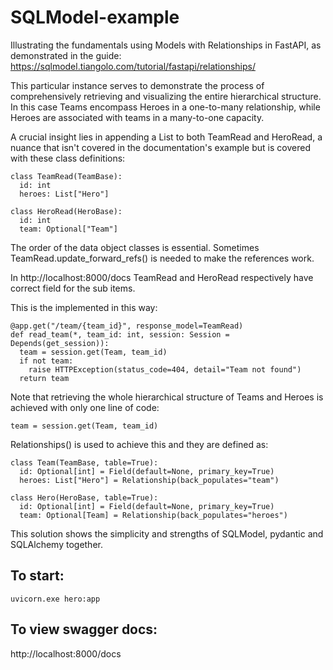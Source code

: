 # SQLModel-example

Illustrating the fundamentals using Models with Relationships in FastAPI, as demonstrated in the guide: https://sqlmodel.tiangolo.com/tutorial/fastapi/relationships/

This particular instance serves to demonstrate the process of comprehensively retrieving and visualizing the entire hierarchical structure. In this case Teams encompass Heroes in a one-to-many relationship, while Heroes are associated with teams in a many-to-one capacity.

A crucial insight lies in appending a List to both TeamRead and HeroRead, a nuance that isn't covered in the documentation's example but is covered with these class definitions:

```
class TeamRead(TeamBase): 
  id: int 
  heroes: List["Hero"]

class HeroRead(HeroBase): 
  id: int 
  team: Optional["Team"]
```

The order of the data object classes is essential. Sometimes TeamRead.update_forward_refs() is needed to make the references work.

In http://localhost:8000/docs TeamRead and HeroRead respectively have correct field for the sub items. 

This is the implemented in this way:
```
@app.get("/team/{team_id}", response_model=TeamRead)
def read_team(*, team_id: int, session: Session = Depends(get_session)):
  team = session.get(Team, team_id)
  if not team:
    raise HTTPException(status_code=404, detail="Team not found")
  return team
```
Note that retrieving the whole hierarchical structure of Teams and Heroes is achieved with only one line of code: 

`team = session.get(Team, team_id)`

Relationships() is used to achieve this and they are defined as:
```
class Team(TeamBase, table=True):
  id: Optional[int] = Field(default=None, primary_key=True)
  heroes: List["Hero"] = Relationship(back_populates="team")

class Hero(HeroBase, table=True):
  id: Optional[int] = Field(default=None, primary_key=True)
  team: Optional[Team] = Relationship(back_populates="heroes")
```
This solution shows the simplicity and strengths of SQLModel, pydantic and SQLAlchemy together.

## To start: 
`uvicorn.exe hero:app`

## To view swagger docs:
http://localhost:8000/docs

